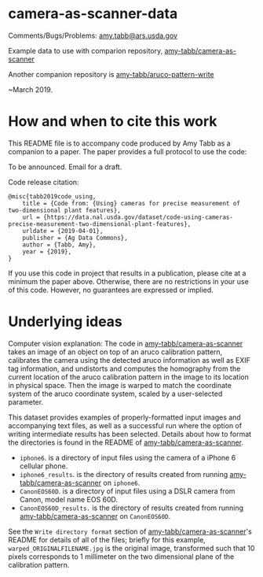 # camera-as-scanner-data

Comments/Bugs/Problems: amy.tabb@ars.usda.gov

Example data to use with comparion repository, [amy-tabb/camera-as-scanner](https://github.com/amy-tabb/camera-as-scanner)

Another companion repository is [amy-tabb/aruco-pattern-write](https://github.com/amy-tabb/aruco-pattern-write)

~March 2019.  


# How and when to cite this work

This README file is to accompany code produced by Amy Tabb as a companion to a paper.  The paper provides a full protocol to use the code:

To be announced.  Email for a draft.


Code release citation:
```
@misc{tabb2019code_using,
	title = {Code from: {Using} cameras for precise measurement of two-dimensional plant features},
	url = {https://data.nal.usda.gov/dataset/code-using-cameras-precise-measurement-two-dimensional-plant-features},
	urldate = {2019-04-01},
	publisher = {Ag Data Commons},
	author = {Tabb, Amy},
	year = {2019},
}
```


If you use this code in project that results in a publication, please cite at a minimum the paper above.  Otherwise, there are no restrictions in your use of this code.  However, no guarantees are expressed or implied.

# Underlying ideas

Computer vision explanation: The code in [amy-tabb/camera-as-scanner](https://github.com/amy-tabb/camera-as-scanner) takes an image of an object on top of an aruco calibration pattern, calibrates the camera using the detected aruco information as well as EXIF tag information, and undistorts and computes the homography from the current location of the aruco calibration pattern in the image to its location in physical space.  Then the image is warped to match the coordinate system of the aruco coordinate system, scaled by a user-selected parameter. 

This dataset provides examples of properly-formatted input images and accompanying text files, as well as a successful run where the option of writing intermediate results has been selected.  Details about how to format the directories is found in the README of [amy-tabb/camera-as-scanner](https://github.com/amy-tabb/camera-as-scanner). 

- `iphone6`. is a directory of input files using the camera of a iPhone 6 cellular phone. 
- `iphone6_results`. is the directory of results created from running [amy-tabb/camera-as-scanner](https://github.com/amy-tabb/camera-as-scanner) on `iphone6`.
- `CanonEOS60D`. is a directory of input files using a DSLR camera from Canon, model name EOS 60D.
- `CanonEOS60D_results.` is the directory of results created from running [amy-tabb/camera-as-scanner](https://github.com/amy-tabb/camera-as-scanner) on `CanonEOS60D`.

See the `Write directory format` section of [amy-tabb/camera-as-scanner](https://github.com/amy-tabb/camera-as-scanner)'s README for details of all of the files; briefly for this example, `warped_ORIGINALFILENAME.jpg` is the original image, transformed such that 10 pixels corresponds to 1 millimeter on the two dimensional plane of the calibration pattern.
